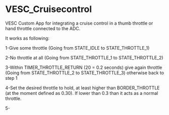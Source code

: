# VESC_Cruisecontrol
VESC Custom App for integrating a cruise control in a thumb throttle or hand throttle connected to the ADC.

It works as following:

1-Give some throttle (Going from STATE_IDLE to STATE_THROTTLE_1)

2-No throttle at all (Going from STATE_THROTTLE_1 to STATE_THROTTLE_2)

3-Within TIMER_THROTTLE_RETURN (20 = 0.2 seconds) give again throttle (Going from STATE_THROTTLE_2 to STATE_THROTTLE_3) otherwise back to step 1

4-Set the desired throttle to hold, at least higher than BORDER_THROTTLE (at the moment defined as 0.30). If lower than 0.3 than it acts as a normal throttle.

5-
